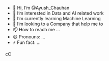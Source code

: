 - 👋 Hi, I’m @Ayush_Chauhan
- 👀 I’m interested in Data and AI related work
- 🌱 I’m currently learning Machine Learning
- 💞️ I’m looking to a Company that help me to 
- 📫 How to reach me ...
- 😄 Pronouns: ...
- ⚡ Fun fact: ...

<!---
AyushOhm17092002/AyushOhm17092002 is a ✨ special ✨ repository because its `README.md` (this file) appears on your GitHub profile.
You can click the Preview link to take a look at your changes.
--->
cC
